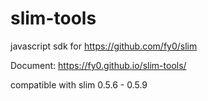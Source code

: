 # slim-tools

javascript sdk for https://github.com/fy0/slim

Document: https://fy0.github.io/slim-tools/

compatible with slim 0.5.6 - 0.5.9
